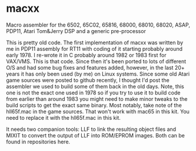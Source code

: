 # macxx
Macro assembler for the 6502, 65C02, 65816, 68000, 68010, 68020, ASAP, PDP11, Atari Tom&Jerry DSP and a generic pre-processor

This is pretty old code. The first implementation of macxx was written by me in PDP11 assembly for RT11 with coding of it starting probably around early 1978. I re-wrote it in C probably around 1982 or 1983 first for VAX/VMS. This is that code. Since then it's been ported to lots of different O/S and had some bug fixes and features added, however, in the last 20+ years it has only been used (by me) on Linux systems. Since some old Atari game sources were posted to github recently, I thought I'd post the assembler we used to build some of them back in the old days. Note, this one is not the exact one used in 1978 so if you try to use it to build code from earlier than around 1983 you might need to make minor tweaks to the build scripts to get the exact same binary. Most notably, take note of the hll65f.mac in the game sources. That won't work with mac65 in this kit. You need to replace it with the hll65f.mac in this kit.

It needs two companion tools: LLF to link the resulting object files and MIXIT to convert the output of LLF into ROM/EPROM images. Both can be found in repositories here.
